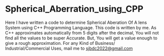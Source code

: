 # Spherical_Aberration_using_CPP
Here I have written a code to determine Spherical Aberation Of A lens System using C++ Programming Language.
This code is written by me. As C++ approximates automatically from 5 digits after the decimal, You will not find all the values to be super Accurate. But, You will get a value enough to give a rough approximation.
For any Kind of Business/ Industrial/Commercial Uses, mail me to sjbdc2022@gmail.com
